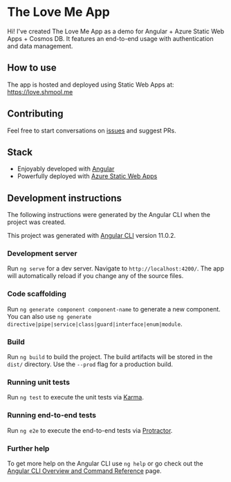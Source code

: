 # The Love Me App

Hi! I've created The Love Me App as a demo for Angular + Azure Static Web Apps + Cosmos DB. 
It features an end-to-end usage with authentication and data management.

## How to use

The app is hosted and deployed using Static Web Apps at: https://love.shmool.me 


## Contributing

Feel free to start conversations on [issues](https://github.com/shmool/the-love-me-app/issues) and suggest PRs.

## Stack

- Enjoyably developed with [Angular](https://angular.io)
- Powerfully deployed with [Azure Static Web Apps](https://docs.microsoft.com/en-au/azure/static-web-apps/overview?WT.mc_id=javascript-10059-shjacobs)

## Development instructions

The following instructions were generated by the Angular CLI when the project was created.  

This project was generated with [Angular CLI](https://github.com/angular/angular-cli) version 11.0.2.

### Development server

Run `ng serve` for a dev server. Navigate to `http://localhost:4200/`. The app will automatically reload if you change any of the source files.

### Code scaffolding

Run `ng generate component component-name` to generate a new component. You can also use `ng generate directive|pipe|service|class|guard|interface|enum|module`.

### Build

Run `ng build` to build the project. The build artifacts will be stored in the `dist/` directory. Use the `--prod` flag for a production build.

### Running unit tests

Run `ng test` to execute the unit tests via [Karma](https://karma-runner.github.io).

### Running end-to-end tests

Run `ng e2e` to execute the end-to-end tests via [Protractor](http://www.protractortest.org/).

### Further help

To get more help on the Angular CLI use `ng help` or go check out the [Angular CLI Overview and Command Reference](https://angular.io/cli) page.
